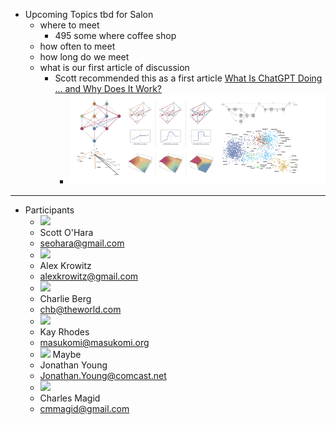 - Upcoming Topics tbd for Salon
	- where to meet
		- 495 some where coffee shop
	- how often to meet
	- how long do we meet
	- what is our first article of discussion
		- Scott recommended this as a first article [What Is ChatGPT Doing … and Why Does It Work?](https://writings.stephenwolfram.com/2023/02/what-is-chatgpt-doing-and-why-does-it-work/)
			- ![Screen Shot 2023-05-02 at 3.05.28 PM.png](../assets/Screen_Shot_2023-05-02_at_3.05.28_PM_1683054348294_0.png)
- ----
- Participants
	- ![](https://lh3.googleusercontent.com/contacts/ANvYiodHc202xpBzr-2YNpqJkUJiw5Kg_EpGoV0RUuCG2Bxc6ILysuT-=s48-p)
	- Scott O'Hara
	- seohara@gmail.com
	- ![](https://lh3.googleusercontent.com/contacts/ANvYioc896UpK1gWKEeStpvMz3-DWYehrdDFA3a-rk8qExFLNAjfc54x=s48-p)
	- Alex Krowitz
	- alexkrowitz@gmail.com
	- ![](https://lh3.googleusercontent.com/a-/ACB-R5RyyCT1iYWvMfpl0Gb9p1fhmkNAMzMpBXnnyEjv=s48-p)
	- Charlie Berg
	- chb@theworld.com
	- ![](https://lh3.googleusercontent.com/contacts/ANvYiocs04U89TzNyUkRLPYlB8JAP6e_i8ahC8XIONsacG_YWo8HOTbY=s48-p)
	- Kay Rhodes
	- masukomi@masukomi.org
	- ![](https://lh3.googleusercontent.com/contacts/ANvYiodX6Y8MwzHCpL-xCDOrJA9hjQGJp-Ijm4okn8QomCikkj-cNu9W=s48-p) 
	  Maybe
	- Jonathan Young
	- Jonathan.Young@comcast.net
	- ![](https://lh3.googleusercontent.com/a/AGNmyxbejZzbxRB0lK__6H8Nk7CgykpytkMWFbPt1XtA0vM=s48-p)
	- Charles Magid
	- cmmagid@gmail.com